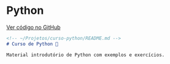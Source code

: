 # Python

[Ver código no GitHub](https://github.com/Estudosecursos/curso-python)

```markdown
<!-- ~/Projetos/curso-python/README.md -->
# Curso de Python 🐍

Material introdutório de Python com exemplos e exercícios.
```
